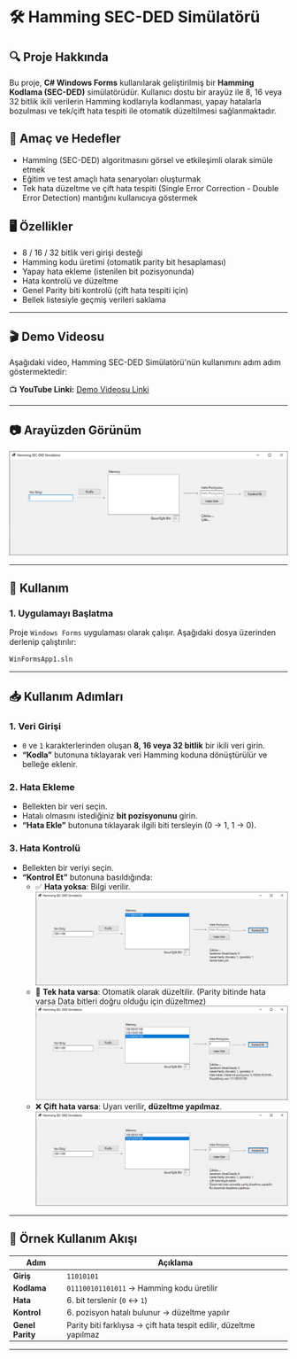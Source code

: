 # 🛠 Hamming SEC-DED Simülatörü

## 🔍 Proje Hakkında

Bu proje, **C# Windows Forms** kullanılarak geliştirilmiş bir **Hamming Kodlama (SEC-DED)** simülatörüdür. Kullanıcı dostu bir arayüz ile 8, 16 veya 32 bitlik ikili verilerin Hamming kodlarıyla kodlanması, yapay hatalarla bozulması ve tek/çift hata tespiti ile otomatik düzeltilmesi sağlanmaktadır.

## 🎯 Amaç ve Hedefler

- Hamming (SEC-DED) algoritmasını görsel ve etkileşimli olarak simüle etmek
- Eğitim ve test amaçlı hata senaryoları oluşturmak
- Tek hata düzeltme ve çift hata tespiti (Single Error Correction - Double Error Detection) mantığını kullanıcıya göstermek

## 🖥 Özellikler

- 8 / 16 / 32 bitlik veri girişi desteği
- Hamming kodu üretimi (otomatik parity bit hesaplaması)
- Yapay hata ekleme (istenilen bit pozisyonunda)
- Hata kontrolü ve düzeltme
- Genel Parity biti kontrolü (çift hata tespiti için)
- Bellek listesiyle geçmiş verileri saklama

---

## 🎬 Demo Videosu

Aşağıdaki video, Hamming SEC-DED Simülatörü'nün kullanımını adım adım göstermektedir:

📺 **YouTube Linki:** [Demo Videosu Linki](https://www.youtube.com/watch?v=O7tjxgZpcEg)

---

## 📷 Arayüzden Görünüm

![Simülatör Ekran Görüntüsü](Docs/SS/EkranGörüntüsü_SECDED.png) <!-- Varsa ekran görüntüsü linki ekleyin -->

---

## 🚀 Kullanım

### 1. Uygulamayı Başlatma
Proje `Windows Forms` uygulaması olarak çalışır. Aşağıdaki dosya üzerinden derlenip çalıştırılır:

```bash
WinFormsApp1.sln
```

---

## 📥 Kullanım Adımları

### 1. Veri Girişi
- `0` ve `1` karakterlerinden oluşan **8, 16 veya 32 bitlik** bir ikili veri girin.
- **“Kodla”** butonuna tıklayarak veri Hamming koduna dönüştürülür ve belleğe eklenir.

### 2. Hata Ekleme
- Bellekten bir veri seçin.
- Hatalı olmasını istediğiniz **bit pozisyonunu** girin.
- **“Hata Ekle”** butonuna tıklayarak ilgili biti tersleyin (0 → 1, 1 → 0).

### 3. Hata Kontrolü
- Bellekten bir veriyi seçin.
- **“Kontrol Et”** butonuna basıldığında:
  - ✅ **Hata yoksa**: Bilgi verilir.
  ![Simülatör Ekran Görüntüsü](Docs/SS/EkranGörüntüsü_SECDED_Sıfır.png)
  - 🔁 **Tek hata varsa**: Otomatik olarak düzeltilir. (Parity bitinde hata varsa Data bitleri doğru olduğu için düzeltmez)
  ![Simülatör Ekran Görüntüsü](Docs/SS/EkranGörüntüsü_SECDED_TEK.png)
  - ❌ **Çift hata varsa**: Uyarı verilir, **düzeltme yapılmaz**.
  ![Simülatör Ekran Görüntüsü](Docs/SS/EkranGörüntüsü_SECDED_Çift.png)

---

## 🧪 Örnek Kullanım Akışı

| Adım         | Açıklama                                  |
|--------------|--------------------------------------------|
| **Giriş**     | `11010101`                                |
| **Kodlama**   | `011100101101011` → Hamming kodu üretilir |
| **Hata**      | 6. bit terslenir (`0` ↔ `1`)              |
| **Kontrol**   | 6. pozisyon hatalı bulunur → düzeltme yapılır |
| **Genel Parity** | Parity biti farklıysa → çift hata tespit edilir, düzeltme yapılmaz |

---


